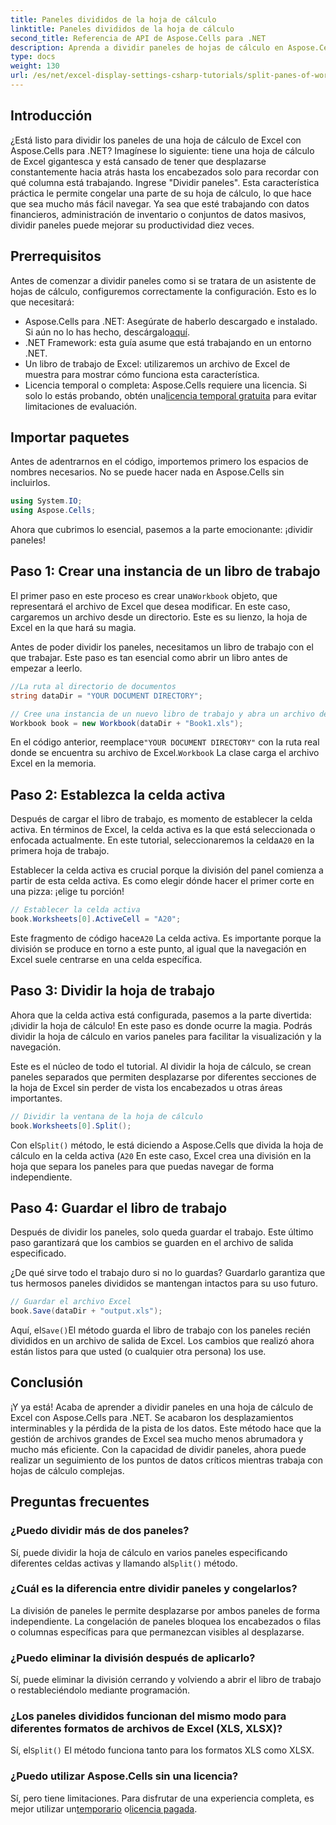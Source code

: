 ```yaml
---
title: Paneles divididos de la hoja de cálculo
linktitle: Paneles divididos de la hoja de cálculo
second_title: Referencia de API de Aspose.Cells para .NET
description: Aprenda a dividir paneles de hojas de cálculo en Aspose.Cells para .NET con nuestra guía paso a paso. Mejore la navegación en archivos de Excel con este sencillo tutorial.
type: docs
weight: 130
url: /es/net/excel-display-settings-csharp-tutorials/split-panes-of-worksheet/
---
```

## Introducción

¿Está listo para dividir los paneles de una hoja de cálculo de Excel con Aspose.Cells para .NET? Imagínese lo siguiente: tiene una hoja de cálculo de Excel gigantesca y está cansado de tener que desplazarse constantemente hacia atrás hasta los encabezados solo para recordar con qué columna está trabajando. Ingrese "Dividir paneles". Esta característica práctica le permite congelar una parte de su hoja de cálculo, lo que hace que sea mucho más fácil navegar. Ya sea que esté trabajando con datos financieros, administración de inventario o conjuntos de datos masivos, dividir paneles puede mejorar su productividad diez veces. 

## Prerrequisitos

Antes de comenzar a dividir paneles como si se tratara de un asistente de hojas de cálculo, configuremos correctamente la configuración. Esto es lo que necesitará:

-  Aspose.Cells para .NET: Asegúrate de haberlo descargado e instalado. Si aún no lo has hecho, descárgalo[aquí](https://releases.aspose.com/cells/net/).
- .NET Framework: esta guía asume que está trabajando en un entorno .NET.
- Un libro de trabajo de Excel: utilizaremos un archivo de Excel de muestra para mostrar cómo funciona esta característica.
-  Licencia temporal o completa: Aspose.Cells requiere una licencia. Si solo lo estás probando, obtén una[licencia temporal gratuita](https://purchase.aspose.com/temporary-license/) para evitar limitaciones de evaluación.

## Importar paquetes

Antes de adentrarnos en el código, importemos primero los espacios de nombres necesarios. No se puede hacer nada en Aspose.Cells sin incluirlos.

```csharp
using System.IO;
using Aspose.Cells;
```

Ahora que cubrimos lo esencial, pasemos a la parte emocionante: ¡dividir paneles!

## Paso 1: Crear una instancia de un libro de trabajo

 El primer paso en este proceso es crear una`Workbook` objeto, que representará el archivo de Excel que desea modificar. En este caso, cargaremos un archivo desde un directorio. Este es su lienzo, la hoja de Excel en la que hará su magia.

Antes de poder dividir los paneles, necesitamos un libro de trabajo con el que trabajar. Este paso es tan esencial como abrir un libro antes de empezar a leerlo.

```csharp
//La ruta al directorio de documentos
string dataDir = "YOUR DOCUMENT DIRECTORY";

// Cree una instancia de un nuevo libro de trabajo y abra un archivo de plantilla
Workbook book = new Workbook(dataDir + "Book1.xls");
```

 En el código anterior, reemplace`"YOUR DOCUMENT DIRECTORY"` con la ruta real donde se encuentra su archivo de Excel.`Workbook` La clase carga el archivo Excel en la memoria.

## Paso 2: Establezca la celda activa

 Después de cargar el libro de trabajo, es momento de establecer la celda activa. En términos de Excel, la celda activa es la que está seleccionada o enfocada actualmente. En este tutorial, seleccionaremos la celda`A20` en la primera hoja de trabajo.

Establecer la celda activa es crucial porque la división del panel comienza a partir de esta celda activa. Es como elegir dónde hacer el primer corte en una pizza: ¡elige tu porción!

```csharp
// Establecer la celda activa
book.Worksheets[0].ActiveCell = "A20";
```

 Este fragmento de código hace`A20` La celda activa. Es importante porque la división se produce en torno a este punto, al igual que la navegación en Excel suele centrarse en una celda específica.

## Paso 3: Dividir la hoja de trabajo

Ahora que la celda activa está configurada, pasemos a la parte divertida: ¡dividir la hoja de cálculo! En este paso es donde ocurre la magia. Podrás dividir la hoja de cálculo en varios paneles para facilitar la visualización y la navegación.

Este es el núcleo de todo el tutorial. Al dividir la hoja de cálculo, se crean paneles separados que permiten desplazarse por diferentes secciones de la hoja de Excel sin perder de vista los encabezados u otras áreas importantes.

```csharp
// Dividir la ventana de la hoja de cálculo
book.Worksheets[0].Split();
```

 Con el`Split()` método, le está diciendo a Aspose.Cells que divida la hoja de cálculo en la celda activa (`A20` En este caso, Excel crea una división en la hoja que separa los paneles para que puedas navegar de forma independiente.

## Paso 4: Guardar el libro de trabajo

Después de dividir los paneles, solo queda guardar el trabajo. Este último paso garantizará que los cambios se guarden en el archivo de salida especificado.

¿De qué sirve todo el trabajo duro si no lo guardas? Guardarlo garantiza que tus hermosos paneles divididos se mantengan intactos para su uso futuro.

```csharp
// Guardar el archivo Excel
book.Save(dataDir + "output.xls");
```

 Aquí, el`Save()`El método guarda el libro de trabajo con los paneles recién divididos en un archivo de salida de Excel. Los cambios que realizó ahora están listos para que usted (o cualquier otra persona) los use.

## Conclusión

¡Y ya está! Acaba de aprender a dividir paneles en una hoja de cálculo de Excel con Aspose.Cells para .NET. Se acabaron los desplazamientos interminables y la pérdida de la pista de los datos. Este método hace que la gestión de archivos grandes de Excel sea mucho menos abrumadora y mucho más eficiente. Con la capacidad de dividir paneles, ahora puede realizar un seguimiento de los puntos de datos críticos mientras trabaja con hojas de cálculo complejas.

## Preguntas frecuentes

### ¿Puedo dividir más de dos paneles?  
 Sí, puede dividir la hoja de cálculo en varios paneles especificando diferentes celdas activas y llamando al`Split()` método.

### ¿Cuál es la diferencia entre dividir paneles y congelarlos?  
La división de paneles le permite desplazarse por ambos paneles de forma independiente. La congelación de paneles bloquea los encabezados o filas o columnas específicas para que permanezcan visibles al desplazarse.

### ¿Puedo eliminar la división después de aplicarlo?  
Sí, puede eliminar la división cerrando y volviendo a abrir el libro de trabajo o restableciéndolo mediante programación.

### ¿Los paneles divididos funcionan del mismo modo para diferentes formatos de archivos de Excel (XLS, XLSX)?  
 Sí, el`Split()` El método funciona tanto para los formatos XLS como XLSX.

### ¿Puedo utilizar Aspose.Cells sin una licencia?  
 Sí, pero tiene limitaciones. Para disfrutar de una experiencia completa, es mejor utilizar un[temporario](https://purchase.aspose.com/temporary-license/) o[licencia pagada](https://purchase.aspose.com/buy).